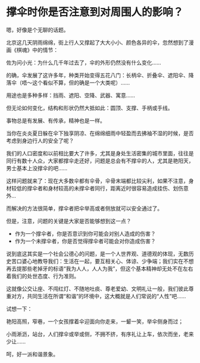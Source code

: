 # 撑伞时你是否注意到对周围人的影响？

嗯，好像是个无聊的话题。

北京这几天阴雨绵绵，街上行人又撑起了大大小小、颜色各异的伞，忽然想到了漫画《棋魂》中的情节：

佐为问小光：为什么几千年过去了，伞的外形仍然没有什么变化……

的确，伞发展了这许多年，种类开始变得五花八门：长柄伞、折叠伞、遮阳伞、降落伞（唔～这个看似不算，但的确是一个大类呢）……

用途也是多种多样：挡雨、遮阳、空降、武器、寓意……

但无论如何变化，结构和形状仍然大抵如此：圆顶、支撑、手柄或手线。

事物总是有发展、有传承，精神也是一样。

当你在炎炎夏日躲在伞下独享阴凉、在绵绵细雨中轻盈而去拂袖不湿的时候，是否考虑到身边行人的安全了呢？

我们的人口密度和以前相比要大了许多，尤其是身处生活密集的城市里面，往往是同行有数十人众，大家都撑伞走还好，问题是总会有不撑伞的人，尤其是艳阳天，男士基本上没撑伞的吧……

这样问题就来了：现在大多数伞都有伞骨，伞骨末端都比较尖利，如果不注意，身材较低的撑伞者和身材较高的未撑伞者同行，距离近时很容易造成挂伤、划伤意外…

而解决的方法很简单，撑伞者把伞举高或者侧放就可以安全通过了。

但是，注意，问题的关键是大家是否能够想到这一点？

* 作为一个撑伞者，你是否意识到你可能会对别人造成的伤害？
* 作为一个未撑伞者，你是否觉得撑伞者可能会对你造成伤害？

说到底这其实是一个社会公德心的问题，是一个人世界观、道德观的体现，无数历史苦口婆心地教导我们：生活在一起，要互相关心、体谅、少争端；我们实在不想再去提那些老掉牙的标语“我为人人，人人为我”，但这个基本精神却无处不在左右着我们的处世态度、行为准则。

这就像公交让座、不闯红灯、不随地吐痰、尊老爱幼、文明礼让一般，我们彼此尊重对方，共同生活在所谓“和谐”的环境中，这大概就是人们常说的“人性”吧……

试想一下：

艳阳高照，窄巷，一个女孩撑着伞迎面向你走来，一颦一笑，举伞侧身而过；

小雨淅沥，站台，人们撑伞或举或侧，不拥不挤，有序礼让上车，依次而坐，老来少让……

呵，好一派和谐景象。
